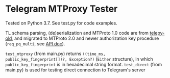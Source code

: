 # Telegram MTProxy Tester
Tested on Python 3.7. See test.py for code examples.

TL schema parsing, (de)serialization and MTProto 1.0 code are from [telepy-old](https://github.com/griganton/telepy_old), and migrated to MTProto 2.0  and newer authorization key procedure (`req_pq_multi`, see [API doc](https://core.telegram.org/mtproto/auth_key)).

`test_mtproxy` (from main.py) returns `((time_ms, public_key_fingerprint[])?, Exception?)` (`Either` structure), in which `public_key_fingerprint` is in hexadecimal string format. `test_direct` (from main.py) is used for testing direct connection to Telegram's server
